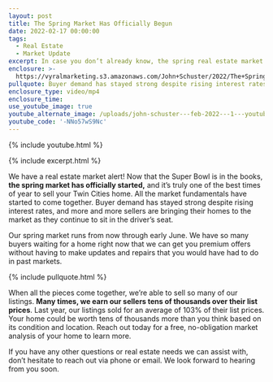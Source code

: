 ```yaml
---
layout: post
title: The Spring Market Has Officially Begun
date: 2022-02-17 00:00:00
tags:
  - Real Estate
  - Market Update
excerpt: In case you don’t already know, the spring real estate market is here.
enclosure: >-
  https://vyralmarketing.s3.amazonaws.com/John+Schuster/2022/The+Spring+Market+Has+Officially+Begun.mp4
pullquote: Buyer demand has stayed strong despite rising interest rates.
enclosure_type: video/mp4
enclosure_time:
use_youtube_image: true
youtube_alternate_image: /uploads/john-schuster---feb-2022---1---youtube.jpg
youtube_code: '-NNo57wS9Nc'
---
```

{% include youtube.html %}

{% include excerpt.html %}

We have a real estate market alert\! Now that the Super Bowl is in the books, **the spring market has officially started,** and it’s truly one of the best times of year to sell your Twin Cities home. All the market fundamentals have started to come together. Buyer demand has stayed strong despite rising interest rates, and more and more sellers are bringing their homes to the market as they continue to sit in the driver’s seat.

Our spring market runs from now through early June. We have so many buyers waiting for a home right now that we can get you premium offers without having to make updates and repairs that you would have had to do in past markets.&nbsp;

{% include pullquote.html %}

When all the pieces come together, we’re able to sell so many of our listings. **Many times, we earn our sellers tens of thousands over their list prices**. Last year, our listings sold for an average of 103% of their list prices. Your home could be worth tens of thousands more than you think based on its condition and location. Reach out today for a free, no-obligation market analysis of your home to learn more.

If you have any other questions or real estate needs we can assist with, don’t hesitate to reach out via phone or email. We look forward to hearing from you soon.
